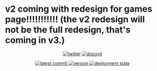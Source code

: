 # v2 coming with redesign for games page!!!!!!!!!!! (the v2 redesign will not be the full redesign, that's coming in v3.)

<p align="center">
  <a href="https://twitter.com/MaxxusYT2">
    <img src="https://img.shields.io/badge/twitter-%40MaxxusYT2-black?style=for-the-badge&logo=twitter&logoColor=%231D9BF0&labelColor=%23555" alt="twitter"></a>
  <a href="https://discord.gg/zhgVeJeKVR">
    <img src="https://img.shields.io/discord/1123689257979101295?logo=discord&color=black&style=for-the-badge" alt="discord"></a>
</p>

<p align="center">
  <a href="https://github.com/MaxxusX/maxxusx.github.io/commits/main">
    <img src="https://img.shields.io/github/last-commit/maxxusx/maxxusx.github.io/main?style=for-the-badge&logo=github&color=black" alt="latest commit">
  </a>
  <a href="https://github.com/MaxxusX/maxxusx.github.io/releases/latest">
    <img src="https://img.shields.io/github/v/release/maxxusx/maxxusx.github.io?style=for-the-badge&color=black" alt="version">
  </a>
  <a href="https://maxxusx.github.io">
    <img src="https://img.shields.io/github/deployments/maxxusx/maxxusx.github.io/github-pages?style=for-the-badge&logo=github&color=black" alt="deployment state">
  </a>
</p>
